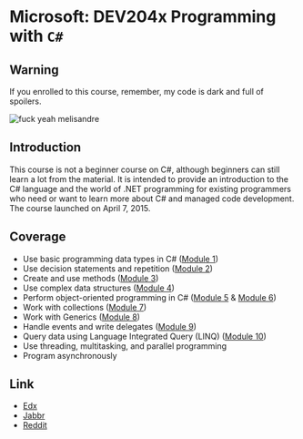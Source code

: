 # Microsoft: DEV204x Programming with `C#`

## Warning

If you enrolled to this course, remember, my code is dark and full of spoilers.

![fuck yeah melisandre](http://31.media.tumblr.com/tumblr_lylbjmCZYm1qjfad9o1_500.gif)

## Introduction

This course is not a beginner course on C#, although beginners can still learn a lot from the material.  It is intended to provide an introduction to the C# language and the world of .NET programming for existing programmers who need or want to learn more about C# and managed code development. The course launched on April 7, 2015.

## Coverage

* Use basic programming data types in C# ([Module 1][1])
* Use decision statements and repetition ([Module 2][2])
* Create and use methods ([Module 3][3])
* Use complex data structures ([Module 4][4])
* Perform object-oriented programming in C# ([Module 5][5] & [Module 6][6])
* Work with collections ([Module 7][7])
* Work with Generics ([Module 8][8])
* Handle events and write delegates ([Module 9][9])
* Query data using Language Integrated Query (LINQ) ([Module 10][10])
* Use threading, multitasking, and parallel programming
* Program asynchronously

[1]: https://github.com/aloisdg/edX/blob/master/edX/Module1/Program.cs
[2]: https://github.com/aloisdg/edX/blob/master/edX/Module2/Program.cs
[3]: https://github.com/aloisdg/edX/blob/master/edX/Module3/Program.cs
[4]: https://github.com/aloisdg/edX/blob/master/edX/Module4/Program.cs
[5]: https://github.com/aloisdg/edX/blob/master/edX/Module5/Program.cs
[6]: https://github.com/aloisdg/edX/blob/master/edX/Module6/Program.cs
[7]: https://github.com/aloisdg/edX/blob/master/edX/Module7/Program.cs
[8]: https://github.com/aloisdg/edX/blob/master/edX/Module8/Program.cs
[9]: https://github.com/aloisdg/edX/blob/master/edX/Module9/MainWindow.xaml.cs
[10]: https://github.com/aloisdg/edX/blob/master/edX/ModuleA/ModuleA.md

## Link

* [Edx](https://www.edx.org/)
* [Jabbr](https://jabbr.net/#/rooms/edxProgrammingcSharp)
* [Reddit](http://www.reddit.com/r/EdX_CSharp/)
